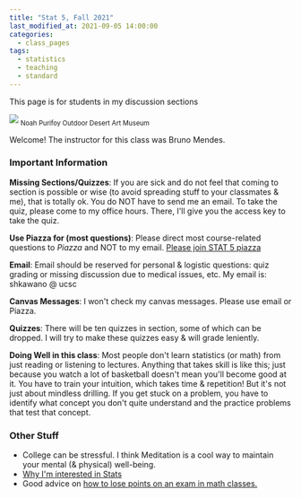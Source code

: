 ```yaml
---
title: "Stat 5, Fall 2021"
last_modified_at: 2021-09-05 14:00:00
categories:
  - class_pages
tags:
  - statistics
  - teaching
  - standard
---
```


This page is for students in my discussion sections

<img src="{{ site.url }}{{ site.baseurl }}/assets/images/noah_purifoy.jpeg">
<sub>Noah Purifoy Outdoor Desert Art Museum</sub>

Welcome!
The instructor for this class was Bruno Mendes.

### Important Information

**Missing Sections/Quizzes**: If you are sick and do not feel that coming to section is possible or wise (to avoid spreading stuff to your classmates & me), that is totally ok.  You do NOT have to send me an email.  To take the quiz, please come to my office hours. There, I'll give you the access key to take the quiz.

**Use Piazza for (most questions)**: Please direct most course-related questions to *Piazza* and NOT to my email.  [Please join STAT 5 piazza](https://piazza.com/uc_santa_cruz/fall2021/stat5/home)

**Email**:  Email should be reserved for personal & logistic questions: quiz grading or missing discussion due to medical issues, etc. My email is: shkawano @ ucsc

**Canvas Messages**: I won't check my canvas messages. Please use email or Piazza.

**Quizzes**:  There will be ten quizzes in section, some of which can be dropped. I will try to make these quizzes easy & will grade leniently.

**Doing Well in this class**: Most people don't learn statistics (or math) from just reading or listening to lectures. Anything that takes skill is like this; just because you watch a lot of basketball doesn't mean you'll become good at it.  You have to train your intuition, which takes time & repetition! But it's not just about mindless drilling. If you get stuck on a problem, you have to identify what concept you don't quite understand and the practice problems that test that concept.  

### Other Stuff

* College can be stressful. I think Meditation is a cool way to maintain your mental (& physical) well-being.
* [Why I'm interested in Stats](https://sho-kawano.github.io/2021/09/08/why-stats/)
* Good advice on [how to lose points on an exam in math classes.](http://acritch.com/losemarks/)
